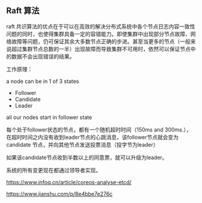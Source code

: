 ## Raft 算法

raft 共识算法的优点在于可以在高效的解决分布式系统中各个节点日志内容一致性问题的同时，也使得集群具备一定的容错能力。即使集群中出现部分节点故障、网络故障等问题，仍可保证其余大多数节点正确的步进。甚至当更多的节点（一般来说超过集群节点总数的一半）出现故障而导致集群不可用时，依然可以保证节点中的数据不会出现错误的结果。



工作原理：

a node can be in 1 of 3 states

- Follower
- Candidate
- Leader

all our nodes start in follower state

 每个处于follower状态的节点，都有一个随机超时时间（150ms and 300ms.），在超时时间之内没有收到leader节点的心跳消息，该follower节点就会变为 candidate 节点，并向其他节点发送投票消息（投字节为leader）

如果该candidate节点收到半数以上的同意票，就可以升级为leader。

系统的所有变更现在都通过领导者实现。

https://www.infoq.cn/article/coreos-analyse-etcd/

https://www.jianshu.com/p/8e4bbe7e276c

